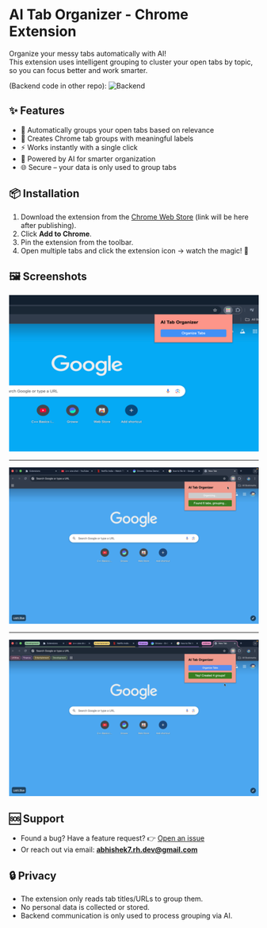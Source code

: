 # AI Tab Organizer - Chrome Extension

Organize your messy tabs automatically with AI!  
This extension uses intelligent grouping to cluster your open tabs by topic, so you can focus better and work smarter.

(Backend code in other repo): ![Backend](https://github.com/AbhishekRH/tab-organizer-backend)

## ✨ Features
- 🔄 Automatically groups your open tabs based on relevance  
- 📂 Creates Chrome tab groups with meaningful labels  
- ⚡ Works instantly with a single click  
- 🧠 Powered by AI for smarter organization  
- 🌐 Secure – your data is only used to group tabs  


## 📦 Installation
1. Download the extension from the [Chrome Web Store](https://chrome.google.com/webstore) (link will be here after publishing).  
2. Click **Add to Chrome**.  
3. Pin the extension from the toolbar.  
4. Open multiple tabs and click the extension icon → watch the magic! 🎉  


## 🖼️ Screenshots
![image alt](https://github.com/AbhishekRH/tab-organizer-frontend/blob/f929846147bbc39131f07e91cd86a0929c7d59ea/tab-organizer-SS1.png)

---

![image alt](https://github.com/AbhishekRH/tab-organizer-frontend/blob/f929846147bbc39131f07e91cd86a0929c7d59ea/tab-organizer-SS2.png)

---

![image alt](https://github.com/AbhishekRH/tab-organizer-frontend/blob/f929846147bbc39131f07e91cd86a0929c7d59ea/tab-organizer-SS3.png)


## 🆘 Support
- Found a bug? Have a feature request? 👉 [Open an issue](https://github.com/AbhishekRH/tab-organizer-frontend/issues)  
- Or reach out via email: **abhishek7.rh.dev@gmail.com**  


## 🔒 Privacy
- The extension only reads tab titles/URLs to group them.  
- No personal data is collected or stored.  
- Backend communication is only used to process grouping via AI.  

